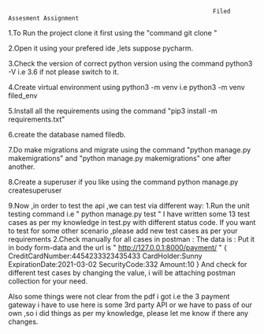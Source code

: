                                                               Filed Assesment Assignment

1.To Run the project clone it first using the "command git clone <link>"

2.Open it using your prefered ide ,lets suppose pycharm.

3.Check the version of correct python version using the command python3 -V i.e 3.6 if not please switch to it.

4.Create virtual environment using python3 -m venv <virtual environment name > i.e python3 -m venv filed_env

5.Install all the requirements using the command "pip3 install -m requirements.txt"

6.create the database named filedb.

7.Do make migrations and migrate using the command "python manage.py makemigrations" and "python manage.py makemigrations" one after another.

8.Create a superuser if you like using the command python manage.py createsuperuser

9.Now ,in order to test the api ,we can test via different way:
    1.Run the unit testing command i.e " python manage.py test "
        I have written some 13 test cases as per my knowledge in test.py with different status code.
        If you want to test for some other scenario ,please add new test cases as per your requirements
    2.Check manually for all cases in postman :
        The data is : Put it in body form-data and the url is " http://127.0.0.1:8000/payment/ "
        {
        CreditCardNumber:4454233323435433
        CardHolder:Sunny
        ExpirationDate:2021-03-02
        SecurityCode:332
        Amount:10
        }
        And check for different test cases by changing the value, i will be attaching postman collection for your need.


Also some things were not clear from the pdf i got i.e the 3 payment gateway i have to use here is some 3rd party API
or we have to pass of our own ,so i did things as per my knowledge, please let me know if there any changes.
